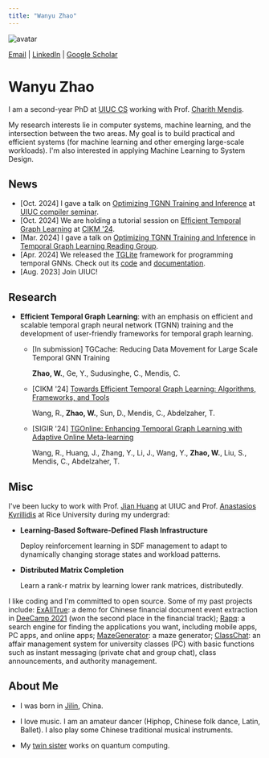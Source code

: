 ```yaml
---
title: "Wanyu Zhao"
---
```


![avatar](./wyzhao2.jpg)

[Email](mailto:wanyu2@illinois.edu) \| [LinkedIn](https://www.linkedin.com/in/wyzhao/?locale=en_US) \| [Google Scholar](https://scholar.google.com/citations?user=Uung-WsAAAAJ&hl=en)

# Wanyu Zhao 

I am a second-year PhD at [UIUC CS](https://siebelschool.illinois.edu/) working with Prof. [Charith Mendis](https://charithmendis.com/).

My research interests lie in computer systems, machine learning, and the intersection between the two areas. My goal is to build practical and efficient systems (for machine learning and other emerging large-scale workloads). I'm also interested in applying Machine Learning to System Design.


## News
- [Oct. 2024] I gave a talk on [Optimizing TGNN Training and Inference](https://drive.google.com/file/d/1EVc_OBqyg3itZP3mvbkEruCM58y1o5qe/view) at [UIUC compiler seminar](https://compilerseminar.web.illinois.edu/).
- [Oct. 2024] We are holding a tutorial session on [Efficient Temporal Graph Learning](https://wjerry5.github.io/cikm2024-tutorial/) at [CIKM '24](https://cikm2024.org/).
- [Mar. 2024] I gave a talk on [Optimizing TGNN Training and Inference](https://www.youtube.com/watch?v=871k93Kolrg) in [Temporal Graph Learning Reading Group](https://www.cs.mcgill.ca/~shuang43/rg.html).
- [Apr. 2024] We released the [TGLite](https://charithmendis.com/assets/pdf/asplos24-tglite.pdf) framework for programming temporal GNNs. Check out its [code](https://github.com/ADAPT-uiuc/tglite) and [documentation](https://tglite.readthedocs.io/en/latest/).
- [Aug. 2023] Join UIUC!

## Research
- **Efficient Temporal Graph Learning**: with an emphasis on efficient and scalable temporal graph neural network (TGNN) training and the development of user-friendly frameworks for temporal graph learning.

  - [In submission] TGCache: Reducing Data Movement for Large Scale Temporal GNN Training

    **Zhao, W.**, Ge, Y., Sudusinghe, C., Mendis, C.

  - [CIKM '24] [Towards Efficient Temporal Graph Learning: Algorithms, Frameworks, and Tools](https://dl.acm.org/doi/pdf/10.1145/3627673.3679104)
  
    Wang, R., **Zhao, W.**, Sun, D., Mendis, C., Abdelzaher, T.

  - [SIGIR '24] [TGOnline: Enhancing Temporal Graph Learning with Adaptive Online Meta-learning](https://dl.acm.org/doi/pdf/10.1145/3626772.3657791)
  
    Wang, R., Huang, J., Zhang, Y., Li, J., Wang, Y., **Zhao, W.**, Liu, S., Mendis, C., Abdelzaher, T.


## Misc
I've been lucky to work with Prof. [Jian Huang](https://jianh.web.engr.illinois.edu/) at UIUC and Prof. [Anastasios Kyrillidis](https://akyrillidis.github.io/about/) at Rice University during my undergrad:

- **Learning-Based Software-Defined Flash Infrastructure**
  
  Deploy reinforcement learning in SDF management to adapt to dynamically changing storage states and workload patterns.

- **Distributed Matrix Completion**

  Learn a rank-r matrix by learning lower rank matrices, distributedly.

I like coding and I'm committed to open source. Some of my past projects include: [ExAllTrue](https://exalltrue.github.io/eedc4/): a demo for Chinese financial document event extraction in [DeeCamp 2021](https://deecamp.com/#/home) (won the second place in the financial track); [Rapq](https://github.com/wy-go/Rapq): a search engine for finding the applications you want, including mobile apps, PC apps, and online apps; [MazeGenerator](https://github.com/wy-go/MazeGenerator): a maze generator; [ClassChat](https://github.com/wy-go/ClassChat): an affair management system for university classes (PC) with basic functions such as instant messaging (private chat and group chat), class announcements, and authority management.

  

## About Me

- I was born in [Jilin](https://en.wikipedia.org/wiki/Jilin), China.

- I love music. I am an amateur dancer (Hiphop, Chinese folk dance, Latin, Ballet). I also play some Chinese traditional musical instruments.

- My [twin sister](https://WanbingZhao.github.io) works on quantum computing.
